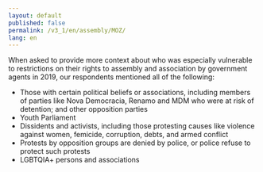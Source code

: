 ```yaml
---
layout: default
published: false
permalink: /v3_1/en/assembly/MOZ/
lang: en
---
```


When asked to provide more context about who was especially vulnerable to restrictions on their rights to assembly and association by government agents in 2019, our respondents mentioned all of the following:

-	Those with certain political beliefs or associations, including members of parties like Nova Democracia, Renamo and MDM who were at risk of detention; and other opposition parties
-	Youth Parliament
-	Dissidents and activists, including those protesting causes like violence against women, femicide, corruption, debts, and armed conflict
-	Protests by opposition groups are denied by police, or police refuse to protect such protests
-	LGBTQIA+ persons and associations

